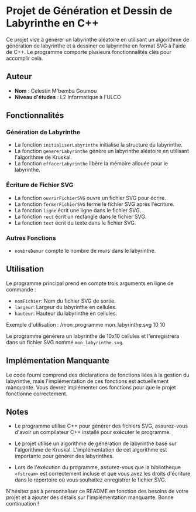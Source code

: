 # Projet de Génération et Dessin de Labyrinthe en C++

Ce projet vise à générer un labyrinthe aléatoire en utilisant un algorithme de génération de labyrinthe et à dessiner ce labyrinthe en format SVG à l'aide de C++. Le programme comporte plusieurs fonctionnalités clés pour accomplir cela.

## Auteur
- **Nom** : Celestin M'bemba Goumou
- **Niveau d'études** : L2 Informatique à l'ULCO

## Fonctionnalités

### Génération de Labyrinthe
- La fonction `initialiserLabyrinthe` initialise la structure du labyrinthe.
- La fonction `genererLabyrinthe` génère un labyrinthe aléatoire en utilisant l'algorithme de Kruskal.
- La fonction `effacerLabyrinthe` libère la mémoire allouée pour le labyrinthe.

### Écriture de Fichier SVG
- La fonction `ouvrirFichierSVG` ouvre un fichier SVG pour écrire.
- La fonction `fermerFichierSVG` ferme le fichier SVG après l'écriture.
- La fonction `ligne` écrit une ligne dans le fichier SVG.
- La fonction `rect` écrit un rectangle dans le fichier SVG.
- La fonction `text` écrit du texte dans le fichier SVG.

### Autres Fonctions
- `nombreDemur` compte le nombre de murs dans le labyrinthe.

## Utilisation

Le programme principal prend en compte trois arguments en ligne de commande :
- `nomFichier`: Nom du fichier SVG de sortie.
- `largeur`: Largeur du labyrinthe en cellules.
- `hauteur`: Hauteur du labyrinthe en cellules.

Exemple d'utilisation :
/mon_programme mon_labyrinthe.svg 10 10

Le programme générera un labyrinthe de 10x10 cellules et l'enregistrera dans un fichier SVG nommé `mon_labyrinthe.svg`.

## Implémentation Manquante

Le code fourni comprend des déclarations de fonctions liées à la gestion du labyrinthe, mais l'implémentation de ces fonctions est actuellement manquante. Vous devrez implémenter ces fonctions pour que le projet fonctionne correctement.

## Notes

- Le programme utilise C++ pour générer des fichiers SVG, assurez-vous d'avoir un compilateur C++ installé pour exécuter le programme.

- Le projet utilise un algorithme de génération de labyrinthe basé sur l'algorithme de Kruskal. L'implémentation de cet algorithme est importante pour générer des labyrinthes.

- Lors de l'exécution du programme, assurez-vous que la bibliothèque `<fstream>` est correctement incluse et que vous avez les droits d'écriture dans le répertoire où vous souhaitez enregistrer le fichier SVG.

N'hésitez pas à personnaliser ce README en fonction des besoins de votre projet et à ajouter des détails sur l'implémentation manquante. Bonne continuation !

